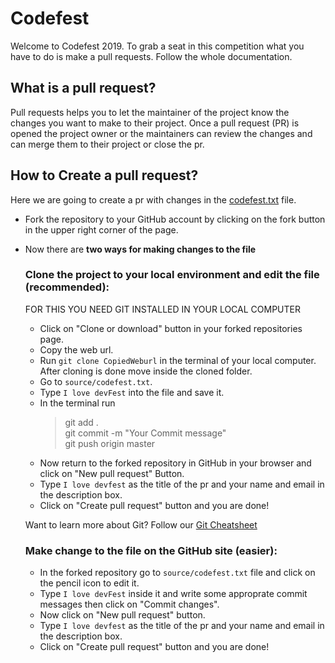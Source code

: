 # Codefest
Welcome to Codefest 2019. To grab a seat in this competition what you have to do is make a pull requests. Follow the whole documentation.
## What is a pull request?
Pull requests helps you to let the maintainer of the project know the changes you want to make to their project. Once a pull request (PR) is opened
the project owner or the maintainers can review the changes and can merge them to their project or close the pr.

## How to Create a pull request?
Here we are going to create a pr with changes in the [codefest.txt](https://github.com/gdgsiliguri/codefest/blob/master/source/codefest.txt) file.
- Fork the repository to your GitHub account by clicking on the fork button in the upper right corner of the page.
- Now there are **two ways for making changes to the file**
  ### Clone the project to your local environment and edit the file (recommended):
  
  FOR THIS YOU NEED GIT INSTALLED IN YOUR LOCAL COMPUTER
  - Click on "Clone or download" button in your forked repositories page.
  - Copy the web url.
  - Run `git clone CopiedWeburl` in the terminal of your local computer. After cloning is done move inside the cloned folder.
  - Go to  ```source/codefest.txt```.
  - Type `I love devFest` into the file and save it.
  - In the terminal run 
    > git add . <br/>
    > git commit -m "Your Commit message" <br/>
    > git push origin master <br/>
  - Now return to the forked repository in GitHub in your browser and click on "New pull request" Button.
  - Type ```I love devfest``` as the title of the pr and your name and email in the description box.
  - Click on "Create pull request" button and you are done!
  
  Want to learn more about Git? Follow our [Git Cheatsheet](https://github.com/gdgsiliguri/git-cheatsheet)
  
  ### Make change to the file on the GitHub site (easier):
  - In the forked repository go to ```source/codefest.txt``` file and click on the pencil icon to edit it.
  - Type `I love devFest` inside it and write some approprate commit messages then click on "Commit changes".
  - Now click on "New pull request" button.
  - Type ```I love devfest``` as the title of the pr and your name and email in the description box.
  - Click on "Create pull request" button and you are done! 
